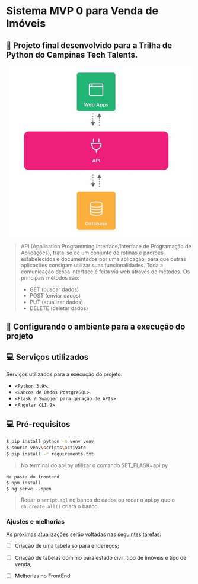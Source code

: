 # Sistema MVP 0 para Venda de Imóveis

## 🚀 Projeto final desenvolvido para a Trilha de Python do Campinas Tech Talents.



<img src="fluxo.jpg" alt="exemplo imagem">

> API (Application Programming Interface/Interface de Programação de Aplicações), trata-se de um conjunto de rotinas e padrões estabelecidos e documentados por uma aplicação, para que outras aplicações consigam utilizar suas funcionalidades. 
> Toda a comunicação dessa interface é feita via web através de métodos. 
> Os principais métodos são:
> * GET (buscar dados)
> * POST (enviar dados)
> * PUT (atualizar dados)
> * DELETE (deletar dados)



## 🚀 Configurando o ambiente para a execução do projeto

## 💻 Serviços utilizados

Serviços utilizados para a execução do projeto:
* `<Python 3.9>`.
* `<Bancos de Dados PostgreSQL>`.
* `<Flask / Swagger para geração de APIs>`
* `<Angular CLI 9>`


## 💻 Pré-requisitos

```bash
$ pip install python -m venv venv
$ source venv\scripts\activate
$ pip install -r requirements.txt
```
> No terminal do api.py utilizar o comando SET_FLASK=api.py 
```
Na pasta do frontend
$ npm install 
$ ng serve --open
```
> Rodar o `script.sql` no banco de dados ou rodar o api.py que o `db.create.all()` criará o banco. 

### Ajustes e melhorias

As próximas atualizações serão voltadas nas seguintes tarefas:

- [ ] Criação de uma tabela só para endereços;
- [ ] Criação de tabelas domínio para estado civil, tipo de imóveis e tipo de venda;
- [ ] Melhorias no FrontEnd





